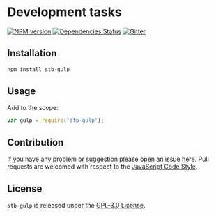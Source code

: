 Development tasks
=================

[![NPM version](https://img.shields.io/npm/v/stb-gulp.svg?style=flat-square)](https://www.npmjs.com/package/stb-gulp)
[![Dependencies Status](https://img.shields.io/david/stbsdk/gulp.svg?style=flat-square)](https://david-dm.org/stbsdk/gulp)
[![Gitter](https://img.shields.io/badge/gitter-join%20chat-blue.svg?style=flat-square)](https://gitter.im/DarkPark/stbsdk)


## Installation ##

```bash
npm install stb-gulp
```


## Usage ##

Add to the scope:

```js
var gulp = require('stb-gulp');
```


## Contribution ##

If you have any problem or suggestion please open an issue [here](https://github.com/stbsdk/gulp/issues).
Pull requests are welcomed with respect to the [JavaScript Code Style](https://github.com/DarkPark/jscs).


## License ##

`stb-gulp` is released under the [GPL-3.0 License](http://opensource.org/licenses/GPL-3.0).
